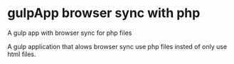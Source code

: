 # gulpApp browser sync with php
A gulp app with browser sync for php files

A gulp application that alows browser sync use php files insted of only use html files.

